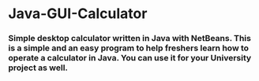 # Java-GUI-Calculator
### Simple desktop calculator written in Java with NetBeans. This is a simple and an easy program to help freshers learn how to operate a calculator in Java. You can use it for your University project as well.
